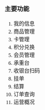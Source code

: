 <span  style="font-family: Simsun,serif; font-size: 17px; ">

### 主要功能

1. 我的信息
2. 商品管理
3. 卡管理
4. 积分兑换
5. 会员管理
6. 承重台
7. 收银台扫码
8. 挂单
9. 结算
10. 订单查询
11. 运营概况

</span>